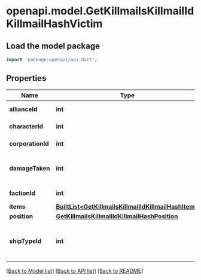 # openapi.model.GetKillmailsKillmailIdKillmailHashVictim

## Load the model package
```dart
import 'package:openapi/api.dart';
```

## Properties
Name | Type | Description | Notes
------------ | ------------- | ------------- | -------------
**allianceId** | **int** | alliance_id integer | [optional] 
**characterId** | **int** | character_id integer | [optional] 
**corporationId** | **int** | corporation_id integer | [optional] 
**damageTaken** | **int** | How much total damage was taken by the victim  | 
**factionId** | **int** | faction_id integer | [optional] 
**items** | [**BuiltList&lt;GetKillmailsKillmailIdKillmailHashItem&gt;**](GetKillmailsKillmailIdKillmailHashItem.md) | items array | [optional] 
**position** | [**GetKillmailsKillmailIdKillmailHashPosition**](GetKillmailsKillmailIdKillmailHashPosition.md) |  | [optional] 
**shipTypeId** | **int** | The ship that the victim was piloting and was destroyed  | 

[[Back to Model list]](../README.md#documentation-for-models) [[Back to API list]](../README.md#documentation-for-api-endpoints) [[Back to README]](../README.md)


